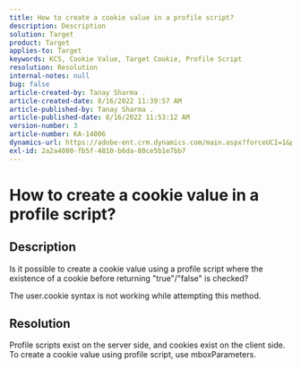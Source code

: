 ```yaml
---
title: How to create a cookie value in a profile script?
description: Description
solution: Target
product: Target
applies-to: Target
keywords: KCS, Cookie Value, Target Cookie, Profile Script
resolution: Resolution
internal-notes: null
bug: false
article-created-by: Tanay Sharma .
article-created-date: 8/16/2022 11:39:57 AM
article-published-by: Tanay Sharma .
article-published-date: 8/16/2022 11:53:12 AM
version-number: 3
article-number: KA-14006
dynamics-url: https://adobe-ent.crm.dynamics.com/main.aspx?forceUCI=1&pagetype=entityrecord&etn=knowledgearticle&id=c96ccc21-581d-ed11-b83e-0022480862c6
exl-id: 2a2a4080-fb5f-4810-b6da-80ce5b1e7bb7
---
```

# How to create a cookie value in a profile script?

## Description


Is it possible to create a cookie value using a profile script where the existence of a cookie before returning "true"/"false" is checked?

The user.cookie syntax is not working while attempting this method.


## Resolution


Profile scripts exist on the server side, and cookies exist on the client side. To create a cookie value using profile script, use mboxParameters.

